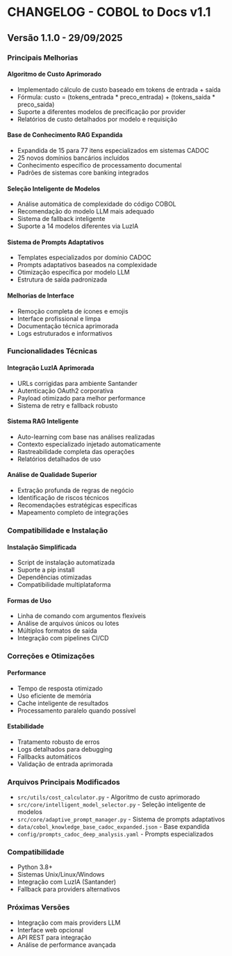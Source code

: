 # CHANGELOG - COBOL to Docs v1.1

## Versão 1.1.0 - 29/09/2025

### Principais Melhorias

#### Algoritmo de Custo Aprimorado
- Implementado cálculo de custo baseado em tokens de entrada + saída
- Fórmula: custo = (tokens_entrada * preco_entrada) + (tokens_saida * preco_saida)
- Suporte a diferentes modelos de precificação por provider
- Relatórios de custo detalhados por modelo e requisição

#### Base de Conhecimento RAG Expandida
- Expandida de 15 para 77 itens especializados em sistemas CADOC
- 25 novos domínios bancários incluídos
- Conhecimento específico de processamento documental
- Padrões de sistemas core banking integrados

#### Seleção Inteligente de Modelos
- Análise automática de complexidade do código COBOL
- Recomendação do modelo LLM mais adequado
- Sistema de fallback inteligente
- Suporte a 14 modelos diferentes via LuzIA

#### Sistema de Prompts Adaptativos
- Templates especializados por domínio CADOC
- Prompts adaptativos baseados na complexidade
- Otimização específica por modelo LLM
- Estrutura de saída padronizada

#### Melhorias de Interface
- Remoção completa de ícones e emojis
- Interface profissional e limpa
- Documentação técnica aprimorada
- Logs estruturados e informativos

### Funcionalidades Técnicas

#### Integração LuzIA Aprimorada
- URLs corrigidas para ambiente Santander
- Autenticação OAuth2 corporativa
- Payload otimizado para melhor performance
- Sistema de retry e fallback robusto

#### Sistema RAG Inteligente
- Auto-learning com base nas análises realizadas
- Contexto especializado injetado automaticamente
- Rastreabilidade completa das operações
- Relatórios detalhados de uso

#### Análise de Qualidade Superior
- Extração profunda de regras de negócio
- Identificação de riscos técnicos
- Recomendações estratégicas específicas
- Mapeamento completo de integrações

### Compatibilidade e Instalação

#### Instalação Simplificada
- Script de instalação automatizada
- Suporte a pip install
- Dependências otimizadas
- Compatibilidade multiplataforma

#### Formas de Uso
- Linha de comando com argumentos flexíveis
- Análise de arquivos únicos ou lotes
- Múltiplos formatos de saída
- Integração com pipelines CI/CD

### Correções e Otimizações

#### Performance
- Tempo de resposta otimizado
- Uso eficiente de memória
- Cache inteligente de resultados
- Processamento paralelo quando possível

#### Estabilidade
- Tratamento robusto de erros
- Logs detalhados para debugging
- Fallbacks automáticos
- Validação de entrada aprimorada

### Arquivos Principais Modificados

- `src/utils/cost_calculator.py` - Algoritmo de custo aprimorado
- `src/core/intelligent_model_selector.py` - Seleção inteligente de modelos
- `src/core/adaptive_prompt_manager.py` - Sistema de prompts adaptativos
- `data/cobol_knowledge_base_cadoc_expanded.json` - Base expandida
- `config/prompts_cadoc_deep_analysis.yaml` - Prompts especializados

### Compatibilidade

- Python 3.8+
- Sistemas Unix/Linux/Windows
- Integração com LuzIA (Santander)
- Fallback para providers alternativos

### Próximas Versões

- Integração com mais providers LLM
- Interface web opcional
- API REST para integração
- Análise de performance avançada
